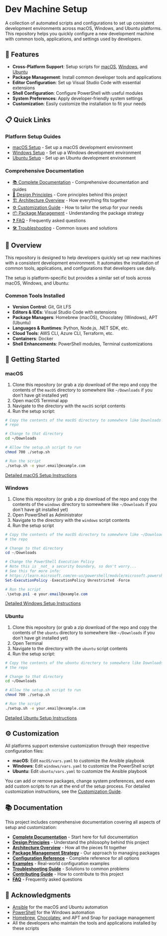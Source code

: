 # Dev Machine Setup

A collection of automated scripts and configurations to set up consistent development environments across macOS,
Windows, and Ubuntu platforms.
This repository helps you quickly configure a new development machine with common tools, applications, and settings used
by developers.

## 🚀 Features

- **Cross-Platform Support**: Setup scripts for [macOS](./macOS/README.md), [Windows](./windows/README.md), and [Ubuntu](./ubuntu/README.md)
- **Package Management**: Install common developer tools and applications
- **Editor Configuration**: Set up Visual Studio Code with essential extensions
- **Shell Configuration**: Configure PowerShell with useful modules
- **System Preferences**: Apply developer-friendly system settings
- **Customization**: Easily customize the installation to fit your needs

## 📋 Quick Links

### Platform Setup Guides
- [macOS Setup](./macOS/README.md) - Set up a macOS development environment
- [Windows Setup](./windows/README.md) - Set up a Windows development environment
- [Ubuntu Setup](./ubuntu/README.md) - Set up an Ubuntu development environment

### Comprehensive Documentation
- [📚 Complete Documentation](./docs/README.md) - Comprehensive documentation and guides
- [🎯 Design Principles](./docs/design-principles.md) - Core principles behind this project
- [🏗️ Architecture Overview](./docs/architecture.md) - How everything fits together
- [⚙️ Customization Guide](./docs/customization.md) - How to tailor the setup for your needs
- [📦 Package Management](./docs/package-management.md) - Understanding the package strategy
- [❓ FAQ](./docs/faq.md) - Frequently asked questions
- [🛠️ Troubleshooting](./docs/troubleshooting.md) - Common issues and solutions

## 🔧 Overview

This repository is designed to help developers quickly set up new machines with a consistent development environment.
It automates the installation of common tools, applications, and configurations that developers use daily.

The setup is platform-specific but provides a similar set of tools across macOS, Windows, and Ubuntu:

### Common Tools Installed

- **Version Control**: Git, Git LFS
- **Editors & IDEs**: Visual Studio Code with extensions
- **Package Managers**: Homebrew (macOS), Chocolatey (Windows), APT (Ubuntu)
- **Languages & Runtimes**: Python, Node.js, .NET SDK, etc.
- **Cloud Tools**: AWS CLI, Azure CLI, Terraform, etc.
- **Containers**: Docker
- **Shell Enhancements**: PowerShell modules, Terminal customizations

## 🚀 Getting Started

### macOS

1. Clone this repository
   (or grab a zip download of the repo and copy the contents of the `macOS` directory to somewhere like `~/Downloads` if
   you don't have git installed yet)
2. Open macOS Terminal app
3. Navigate to the directory with the `macOS` script contents
4. Run the setup script:

```bash
# Copy the contents of the macOS directory to somewhere like Downloads if you don't have git installed yet to clone the
# repo

# Change to that directory
cd ~/Downloads

# Allow the setup.sh script to run
chmod 700 ./setup.sh

# Run the script
./setup.sh -e your.email@example.com
```

[Detailed macOS Setup Instructions](./macOS/README.md)

### Windows

1. Clone this repository
   (or grab a zip download of the repo and copy the contents of the `windows` directory to somewhere like `~/Downloads`
   if you don't have git installed yet)
2. Open PowerShell as Administrator
3. Navigate to the directory with the `windows` script contents
4. Run the setup script

```powershell
# Copy the contents of the macOS directory to somewhere like ~/Downloads if you don't have git installed yet to clone
# the repo

# Change to that directory
cd ~/Downloads

# Change the PowerShell Execution Policy
# Note this is _not_ a security boundary, so don't worry...
# See this for more info:
# https://learn.microsoft.com/en-us/powershell/module/microsoft.powershell.core/about/about_execution_policies
Set-ExecutionPolicy -ExecutionPolicy Unrestricted -Force

# Run the script
.\setup.ps1 -e your.email@example.com
```

[Detailed Windows Setup Instructions](./windows/README.md)

### Ubuntu

1. Clone this repository
   (or grab a zip download of the repo and copy the contents of the `ubuntu` directory to somewhere like `~/Downloads` if
   you don't have git installed yet)
2. Open Terminal
3. Navigate to the directory with the `ubuntu` script contents
4. Run the setup script:

```bash
# Copy the contents of the ubuntu directory to somewhere like Downloads if you don't have git installed yet to clone
# the repo

# Change to that directory
cd ~/Downloads

# Allow the setup.sh script to run
chmod 700 ./setup.sh

# Run the script
./setup.sh -e your.email@example.com
```

[Detailed Ubuntu Setup Instructions](./ubuntu/README.md)

## ⚙️ Customization

All platforms support extensive customization through their respective configuration files:

- **macOS**: Edit `macOS/vars.yaml` to customize the Ansible playbook
- **Windows**: Edit `windows/vars.yaml` to customize the PowerShell script
- **Ubuntu**: Edit `ubuntu/vars.yaml` to customize the Ansible playbook

You can add or remove packages, change system preferences, and even add custom scripts to run at the end of the setup
process. For detailed customization instructions, see the [Customization Guide](./docs/customization.md).

## 📚 Documentation

This project includes comprehensive documentation covering all aspects of setup and customization:

- **[Complete Documentation](./docs/README.md)** - Start here for full documentation
- **[Design Principles](./docs/design-principles.md)** - Understand the philosophy behind this project
- **[Architecture Overview](./docs/architecture.md)** - How all the pieces fit together
- **[Package Management Strategy](./docs/package-management.md)** - Our approach to managing packages
- **[Configuration Reference](./docs/configuration-reference.md)** - Complete reference for all options
- **[Examples](./docs/examples/README.md)** - Real-world configuration examples
- **[Troubleshooting Guide](./docs/troubleshooting.md)** - Solutions to common problems
- **[Contributing Guide](./docs/contributing.md)** - How to contribute to this project
- **[FAQ](./docs/faq.md)** - Frequently asked questions

## 🙏 Acknowledgments

- [Ansible](https://www.ansible.com/) for the macOS and Ubuntu automation
- [PowerShell](https://github.com/PowerShell/PowerShell) for the Windows automation
- [Homebrew](https://brew.sh/), [Chocolatey](https://chocolatey.org/), and APT and Snap for package management
- All the developers who maintain the tools and applications installed by these scripts
